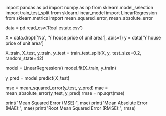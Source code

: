 import pandas as pd
import numpy as np
from sklearn.model_selection import train_test_split
from sklearn.linear_model import LinearRegression
from sklearn.metrics import mean_squared_error, mean_absolute_error


data = pd.read_csv('Real estate.csv')


X = data.drop(['No', 'Y house price of unit area'], axis=1)
y = data['Y house price of unit area']


X_train, X_test, y_train, y_test = train_test_split(X, y, test_size=0.2, random_state=42)

model = LinearRegression()
model.fit(X_train, y_train)


y_pred = model.predict(X_test)


mse = mean_squared_error(y_test, y_pred)
mae = mean_absolute_error(y_test, y_pred)
rmse = np.sqrt(mse)


print("Mean Squared Error (MSE):", mse)
print("Mean Absolute Error (MAE):", mae)
print("Root Mean Squared Error (RMSE):", rmse)
